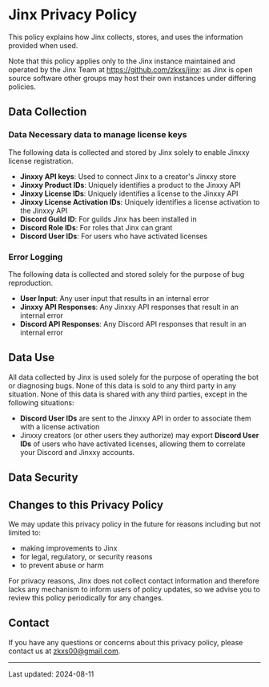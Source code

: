 # Jinx Privacy Policy

This policy explains how Jinx collects, stores, and uses the information provided when used.

Note that this policy applies only to the Jinx instance maintained and operated by the Jinx Team at
https://github.com/zkxs/jinx: as Jinx is open source software other groups may host their own instances under differing
policies.

## Data Collection

### Data Necessary data to manage license keys

The following data is collected and stored by Jinx solely to enable Jinxxy license registration.

- **Jinxxy API keys**: Used to connect Jinx to a creator's Jinxxy store
- **Jinxxy Product IDs**: Uniquely identifies a product to the Jinxxy API
- **Jinxxy License IDs**: Uniquely identifies a license to the Jinxxy API
- **Jinxxy License Activation IDs**: Uniquely identifies a license activation to the Jinxxy API
- **Discord Guild ID**: For guilds Jinx has been installed in
- **Discord Role IDs**: For roles that Jinx can grant
- **Discord User IDs**: For users who have activated licenses

### Error Logging

The following data is collected and stored solely for the purpose of bug reproduction.

- **User Input**: Any user input that results in an internal error
- **Jinxxy API Responses**: Any Jinxxy API responses that result in an internal error
- **Discord API Responses**: Any Discord API responses that result in an internal error

## Data Use

All data collected by Jinx is used solely for the purpose of operating the bot or diagnosing bugs. None of this data
is sold to any third party in any situation. None of this data is shared with any third parties, except in the following
situations:
- **Discord User IDs** are sent to the Jinxxy API in order to associate them with a license activation
- Jinxxy creators (or other users they authorize) may export **Discord User IDs** of users who have activated licenses, allowing them to correlate your Discord and Jinxxy accounts.

## Data Security

## Changes to this Privacy Policy

We may update this privacy policy in the future for reasons including but not limited to:
- making improvements to Jinx
- for legal, regulatory, or security reasons
- to prevent abuse or harm

For privacy reasons, Jinx does not collect contact information and therefore lacks any mechanism to inform users of
policy updates, so we advise you to review this policy periodically for any changes.

## Contact

If you have any questions or concerns about this privacy policy, please contact us at zkxs00@gmail.com.

---

Last updated: 2024-08-11
